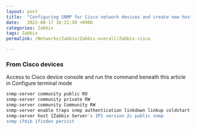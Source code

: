 ```yaml
---
layout: post
title:  "Configuring SNMP for Cisco network devices and create new host at Zabbix server"
date:   2022-08-17 16:21:30 +0900
categories: Zabbix
tags: Zabbix
permalink: /Networks/Zabbix/Zabbix-overall/Zabbix-cisco

---
```


### From Cisco devices

Access to Cisco device console and run the command beneath this article in Configure terminal mode

```bash
snmp-server community public RO
snmp-server community private RW
snmp-server community Community RW
snmp-server enable traps snmp authentication linkdown linkup coldstart warmstart
snmp-server host {Zabbix Server's IP} version 2c public snmp
snmp ifmib ifindex persist
```

